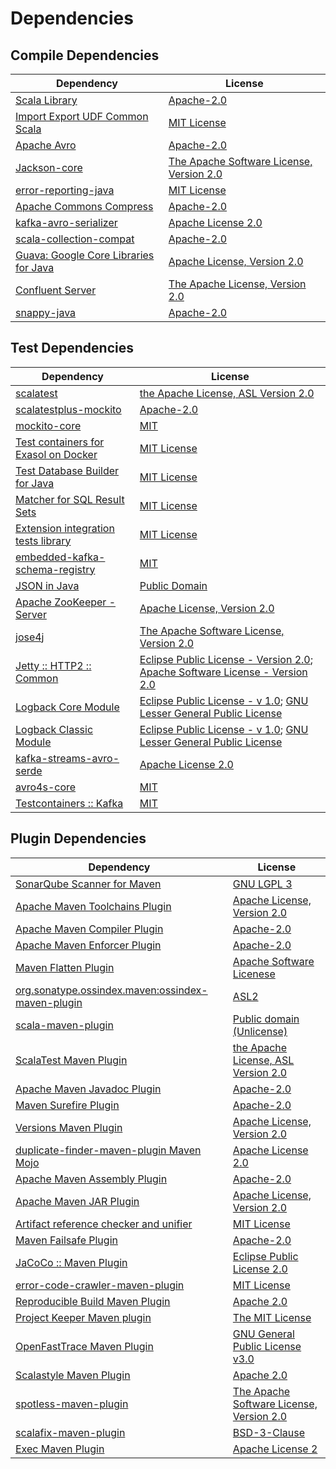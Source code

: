 <!-- @formatter:off -->
# Dependencies

## Compile Dependencies

| Dependency                                  | License                                       |
| ------------------------------------------- | --------------------------------------------- |
| [Scala Library][0]                          | [Apache-2.0][1]                               |
| [Import Export UDF Common Scala][2]         | [MIT License][3]                              |
| [Apache Avro][4]                            | [Apache-2.0][5]                               |
| [Jackson-core][6]                           | [The Apache Software License, Version 2.0][5] |
| [error-reporting-java][7]                   | [MIT License][8]                              |
| [Apache Commons Compress][9]                | [Apache-2.0][5]                               |
| [kafka-avro-serializer][10]                 | [Apache License 2.0][11]                      |
| [scala-collection-compat][12]               | [Apache-2.0][1]                               |
| [Guava: Google Core Libraries for Java][13] | [Apache License, Version 2.0][14]             |
| [Confluent Server][15]                      | [The Apache License, Version 2.0][14]         |
| [snappy-java][16]                           | [Apache-2.0][17]                              |

## Test Dependencies

| Dependency                                 | License                                                                                |
| ------------------------------------------ | -------------------------------------------------------------------------------------- |
| [scalatest][18]                            | [the Apache License, ASL Version 2.0][19]                                              |
| [scalatestplus-mockito][20]                | [Apache-2.0][19]                                                                       |
| [mockito-core][21]                         | [MIT][22]                                                                              |
| [Test containers for Exasol on Docker][23] | [MIT License][24]                                                                      |
| [Test Database Builder for Java][25]       | [MIT License][26]                                                                      |
| [Matcher for SQL Result Sets][27]          | [MIT License][28]                                                                      |
| [Extension integration tests library][29]  | [MIT License][30]                                                                      |
| [embedded-kafka-schema-registry][31]       | [MIT][22]                                                                              |
| [JSON in Java][32]                         | [Public Domain][33]                                                                    |
| [Apache ZooKeeper - Server][34]            | [Apache License, Version 2.0][5]                                                       |
| [jose4j][35]                               | [The Apache Software License, Version 2.0][14]                                         |
| [Jetty :: HTTP2 :: Common][36]             | [Eclipse Public License - Version 2.0][37]; [Apache Software License - Version 2.0][1] |
| [Logback Core Module][38]                  | [Eclipse Public License - v 1.0][39]; [GNU Lesser General Public License][40]          |
| [Logback Classic Module][41]               | [Eclipse Public License - v 1.0][39]; [GNU Lesser General Public License][40]          |
| [kafka-streams-avro-serde][42]             | [Apache License 2.0][11]                                                               |
| [avro4s-core][43]                          | [MIT][22]                                                                              |
| [Testcontainers :: Kafka][44]              | [MIT][45]                                                                              |

## Plugin Dependencies

| Dependency                                              | License                                       |
| ------------------------------------------------------- | --------------------------------------------- |
| [SonarQube Scanner for Maven][46]                       | [GNU LGPL 3][47]                              |
| [Apache Maven Toolchains Plugin][48]                    | [Apache License, Version 2.0][5]              |
| [Apache Maven Compiler Plugin][49]                      | [Apache-2.0][5]                               |
| [Apache Maven Enforcer Plugin][50]                      | [Apache-2.0][5]                               |
| [Maven Flatten Plugin][51]                              | [Apache Software Licenese][5]                 |
| [org.sonatype.ossindex.maven:ossindex-maven-plugin][52] | [ASL2][14]                                    |
| [scala-maven-plugin][53]                                | [Public domain (Unlicense)][54]               |
| [ScalaTest Maven Plugin][55]                            | [the Apache License, ASL Version 2.0][19]     |
| [Apache Maven Javadoc Plugin][56]                       | [Apache-2.0][5]                               |
| [Maven Surefire Plugin][57]                             | [Apache-2.0][5]                               |
| [Versions Maven Plugin][58]                             | [Apache License, Version 2.0][5]              |
| [duplicate-finder-maven-plugin Maven Mojo][59]          | [Apache License 2.0][11]                      |
| [Apache Maven Assembly Plugin][60]                      | [Apache-2.0][5]                               |
| [Apache Maven JAR Plugin][61]                           | [Apache License, Version 2.0][5]              |
| [Artifact reference checker and unifier][62]            | [MIT License][63]                             |
| [Maven Failsafe Plugin][64]                             | [Apache-2.0][5]                               |
| [JaCoCo :: Maven Plugin][65]                            | [Eclipse Public License 2.0][37]              |
| [error-code-crawler-maven-plugin][66]                   | [MIT License][67]                             |
| [Reproducible Build Maven Plugin][68]                   | [Apache 2.0][14]                              |
| [Project Keeper Maven plugin][69]                       | [The MIT License][70]                         |
| [OpenFastTrace Maven Plugin][71]                        | [GNU General Public License v3.0][72]         |
| [Scalastyle Maven Plugin][73]                           | [Apache 2.0][11]                              |
| [spotless-maven-plugin][74]                             | [The Apache Software License, Version 2.0][5] |
| [scalafix-maven-plugin][75]                             | [BSD-3-Clause][76]                            |
| [Exec Maven Plugin][77]                                 | [Apache License 2][5]                         |

[0]: https://www.scala-lang.org/
[1]: https://www.apache.org/licenses/LICENSE-2.0
[2]: https://github.com/exasol/import-export-udf-common-scala/
[3]: https://github.com/exasol/import-export-udf-common-scala/blob/main/LICENSE
[4]: https://avro.apache.org
[5]: https://www.apache.org/licenses/LICENSE-2.0.txt
[6]: https://github.com/FasterXML/jackson-core
[7]: https://github.com/exasol/error-reporting-java/
[8]: https://github.com/exasol/error-reporting-java/blob/main/LICENSE
[9]: https://commons.apache.org/proper/commons-compress/
[10]: http://confluent.io/kafka-avro-serializer
[11]: http://www.apache.org/licenses/LICENSE-2.0.html
[12]: http://www.scala-lang.org/
[13]: https://github.com/google/guava
[14]: http://www.apache.org/licenses/LICENSE-2.0.txt
[15]: https://kafka.apache.org
[16]: https://github.com/xerial/snappy-java
[17]: https://www.apache.org/licenses/LICENSE-2.0.html
[18]: http://www.scalatest.org
[19]: http://www.apache.org/licenses/LICENSE-2.0
[20]: https://github.com/scalatest/scalatestplus-mockito
[21]: https://github.com/mockito/mockito
[22]: https://opensource.org/licenses/MIT
[23]: https://github.com/exasol/exasol-testcontainers/
[24]: https://github.com/exasol/exasol-testcontainers/blob/main/LICENSE
[25]: https://github.com/exasol/test-db-builder-java/
[26]: https://github.com/exasol/test-db-builder-java/blob/main/LICENSE
[27]: https://github.com/exasol/hamcrest-resultset-matcher/
[28]: https://github.com/exasol/hamcrest-resultset-matcher/blob/main/LICENSE
[29]: https://github.com/exasol/extension-manager/
[30]: https://github.com/exasol/extension-manager/blob/main/LICENSE
[31]: https://github.com/embeddedkafka/embedded-kafka-schema-registry
[32]: https://github.com/douglascrockford/JSON-java
[33]: https://github.com/stleary/JSON-java/blob/master/LICENSE
[34]: http://zookeeper.apache.org/zookeeper
[35]: https://bitbucket.org/b_c/jose4j/
[36]: https://eclipse.dev/jetty/http2-parent/http2-common
[37]: https://www.eclipse.org/legal/epl-2.0/
[38]: http://logback.qos.ch/logback-core
[39]: http://www.eclipse.org/legal/epl-v10.html
[40]: http://www.gnu.org/licenses/old-licenses/lgpl-2.1.html
[41]: http://logback.qos.ch/logback-classic
[42]: http://confluent.io/kafka-streams-avro-serde
[43]: https://github.com/sksamuel/avro4s
[44]: https://java.testcontainers.org
[45]: http://opensource.org/licenses/MIT
[46]: http://sonarsource.github.io/sonar-scanner-maven/
[47]: http://www.gnu.org/licenses/lgpl.txt
[48]: https://maven.apache.org/plugins/maven-toolchains-plugin/
[49]: https://maven.apache.org/plugins/maven-compiler-plugin/
[50]: https://maven.apache.org/enforcer/maven-enforcer-plugin/
[51]: https://www.mojohaus.org/flatten-maven-plugin/
[52]: https://sonatype.github.io/ossindex-maven/maven-plugin/
[53]: http://github.com/davidB/scala-maven-plugin
[54]: http://unlicense.org/
[55]: https://www.scalatest.org/user_guide/using_the_scalatest_maven_plugin
[56]: https://maven.apache.org/plugins/maven-javadoc-plugin/
[57]: https://maven.apache.org/surefire/maven-surefire-plugin/
[58]: https://www.mojohaus.org/versions/versions-maven-plugin/
[59]: https://basepom.github.io/duplicate-finder-maven-plugin
[60]: https://maven.apache.org/plugins/maven-assembly-plugin/
[61]: https://maven.apache.org/plugins/maven-jar-plugin/
[62]: https://github.com/exasol/artifact-reference-checker-maven-plugin/
[63]: https://github.com/exasol/artifact-reference-checker-maven-plugin/blob/main/LICENSE
[64]: https://maven.apache.org/surefire/maven-failsafe-plugin/
[65]: https://www.jacoco.org/jacoco/trunk/doc/maven.html
[66]: https://github.com/exasol/error-code-crawler-maven-plugin/
[67]: https://github.com/exasol/error-code-crawler-maven-plugin/blob/main/LICENSE
[68]: http://zlika.github.io/reproducible-build-maven-plugin
[69]: https://github.com/exasol/project-keeper/
[70]: https://github.com/exasol/project-keeper/blob/main/LICENSE
[71]: https://github.com/itsallcode/openfasttrace-maven-plugin
[72]: https://www.gnu.org/licenses/gpl-3.0.html
[73]: http://www.scalastyle.org
[74]: https://github.com/diffplug/spotless
[75]: https://github.com/evis/scalafix-maven-plugin
[76]: https://opensource.org/licenses/BSD-3-Clause
[77]: https://www.mojohaus.org/exec-maven-plugin
